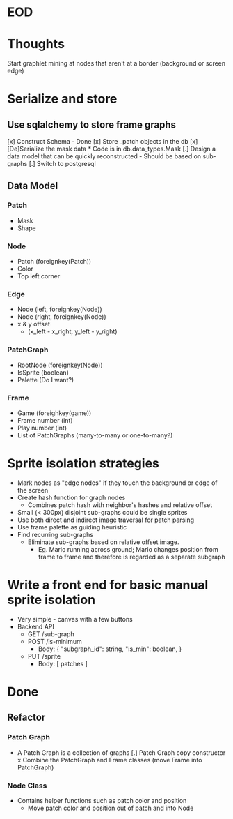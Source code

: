 # EOD

    

# Thoughts

Start graphlet mining at nodes that aren't at a border (background or screen edge)

# Serialize and store
## Use sqlalchemy to store frame graphs

  [x] Construct Schema - Done
  [x] Store \_patch objects in the db
    [x] [De]Serialize the mask data
        * Code is in db.data_types.Mask
  [.] Design a data model that can be quickly reconstructed 
      - Should be based on sub-graphs
  [.] Switch to postgresql

## Data Model
### Patch
  - Mask
  - Shape

### Node
  - Patch (foreignkey(Patch))
  - Color
  - Top left corner

### Edge
  - Node (left, foreignkey(Node))
  - Node (right, foreignkey(Node))
  - x & y offset
    * (x\_left - x\_right, y\_left - y\_right)

### PatchGraph
  - RootNode (foreignkey(Node))
  - IsSprite (boolean)
  - Palette (Do I want?)


### Frame
  - Game (foreighkey(game))
  - Frame number (int)
  - Play number (int)
  - List of PatchGraphs (many-to-many or one-to-many?)

# Sprite isolation strategies

  * Mark nodes as "edge nodes" if they touch the background or edge of the screen
  * Create hash function for graph nodes
    * Combines patch hash with neighbor's hashes and relative offset
  * Small (< 300px) disjoint sub-graphs could be single sprites
  * Use both direct and indirect image traversal for patch parsing
  * Use frame palette as guiding heuristic
  * Find recurring sub-graphs 
    * Eliminate sub-graphs based on relative offset image.
      * Eg. Mario running across ground; Mario changes position from frame to frame and therefore
            is regarded as a separate subgraph

# Write a front end for basic manual sprite isolation

  * Very simple - canvas with a few buttons
  * Backend API
    * GET /sub-graph
    * POST /is-minimum
      - Body: {
        "subgraph_id": string,
        "is_min": boolean,
      }
    * PUT /sprite
      - Body: [ patches ]

# Done
## Refactor
### Patch Graph

  * A Patch Graph is a collection of graphs
    [.] Patch Graph copy constructor
  x Combine the PatchGraph and Frame classes (move Frame into PatchGraph)

### Node Class
  * Contains helper functions such as patch color and position
    * Move patch color and position out of patch and into Node



